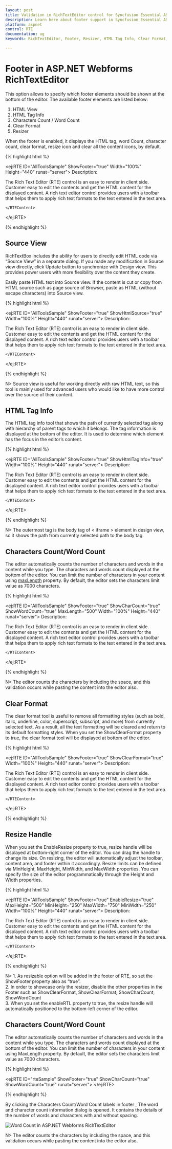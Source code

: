 ```yaml
---
layout: post
title: Validation in RichTextEditor control for Syncfusion Essential ASP.NET Webform
description: Learn here about footer support in Syncfusion Essential ASP.NET Webforms Grid Control, its elements, and more.
platform: aspnet
control: RTE
documentation: ug
keywords: RichTextEditor, Footer, Resizer, HTML Tag Info, Clear Format, Characters Count, Word Count

---
```


# Footer in ASP.NET Webforms RichTextEditor

This option allows to specify which footer elements should be shown at the bottom of the editor. The available footer elements are listed below:

1. HTML View
2. HTML Tag Info
3. Characters Count / Word Count 
4. Clear Format
5. Resizer

When the footer is enabled, it displays the HTML tag, word Count, character count, clear format, resize icon and clear all the content icons, by default.

{% highlight html %}

<ej:RTE ID="AllToolsSample"  ShowFooter="true" Width="100%" Height="440" runat="server">
    <RTEContent>
        Description:
            <p> The Rich Text Editor (RTE) control is an easy to render in
            client side. Customer easy to edit the contents and get the HTML content for
            the displayed content. A rich text editor control provides users with a toolbar
            that helps them to apply rich text formats to the text entered in the text
            area. </p>
    
    </RTEContent> 
</ej:RTE>
	
{% endhighlight %}

## Source View

RichTextBox includes the ability for users to directly edit HTML code via “Source View” in a separate dialog. If you made any modification in Source view directly, click Update button to synchronize with Design view. This provides power users with more flexibility over the content they create.

Easily paste HTML text into Source view. If the content is cut or copy from HTML source such as page source of Browser, paste as HTML (without escape characters) into Source view. 

{% highlight html %}

<ej:RTE ID="AllToolsSample"  ShowFooter="true" ShowHtmlSource="true" Width="100%" Height="440" runat="server">
    <RTEContent>
        Description:
            <p> The Rich Text Editor (RTE) control is an easy to render in
            client side. Customer easy to edit the contents and get the HTML content for
            the displayed content. A rich text editor control provides users with a toolbar
            that helps them to apply rich text formats to the text entered in the text
            area. </p>
    
    </RTEContent> 
</ej:RTE>

{% endhighlight %}

N> Source view is useful for working directly with raw HTML text, so this tool is mainly used for advanced users who would like to have more control over the source of their content. 

## HTML Tag Info

The HTML tag info tool that shows the path of currently selected tag along with hierarchy of parent tags to which it belongs. The tag information is displayed at the bottom of the editor. It is used to determine which element has the focus in the editor’s content. 

{% highlight html %}

<ej:RTE ID="AllToolsSample"  ShowFooter="true" ShowHtmlTagInfo="true" Width="100%" Height="440" runat="server">
    <RTEContent>
        Description:
            <p> The Rich Text Editor (RTE) control is an easy to render in
            client side. Customer easy to edit the contents and get the HTML content for
            the displayed content. A rich text editor control provides users with a toolbar
            that helps them to apply rich text formats to the text entered in the text
            area. </p>
    
    </RTEContent> 
</ej:RTE>
	
{% endhighlight %}

N> The outermost tag is the body tag of &lt; iframe &gt; element in design view, so it shows the path from currently selected path to the body tag.

## Characters Count/Word Count

The editor automatically counts the number of characters and words in the content while you type. The characters and words count displayed at the bottom of the editor. You can limit the number of characters in your content using [maxLength](https://help.syncfusion.com/api/js/ejrte#members:maxlength) property. By default, the editor sets the characters limit value as 7000 characters.

{% highlight html %}

<ej:RTE ID="AllToolsSample"  ShowFooter="true" ShowCharCount="true" ShowWordCount="true" MaxLength="500" Width="100%" Height="440" runat="server">
    <RTEContent>
        Description:
            <p> The Rich Text Editor (RTE) control is an easy to render in
            client side. Customer easy to edit the contents and get the HTML content for
            the displayed content. A rich text editor control provides users with a toolbar
            that helps them to apply rich text formats to the text entered in the text
            area. </p>
    
    </RTEContent> 
</ej:RTE> 
	
{% endhighlight %}

N> The editor counts the characters by including the space, and this validation occurs while pasting the content into the editor also.

## Clear Format

The clear format tool is useful to remove all formatting styles (such as bold, italic, underline, color, superscript, subscript, and more) from currently selected text. As a result, all the text formatting will be cleared and return to its default formatting styles. When you set the ShowClearFormat property to true, the clear format tool will be displayed at bottom of the editor.

{% highlight html %}

<ej:RTE ID="AllToolsSample"  ShowFooter="true" ShowClearFormat="true" Width="100%" Height="440" runat="server">
    <RTEContent>
        Description:
            <p> The Rich Text Editor (RTE) control is an easy to render in
            client side. Customer easy to edit the contents and get the HTML content for
            the displayed content. A rich text editor control provides users with a toolbar
            that helps them to apply rich text formats to the text entered in the text
            area. </p>
    
    </RTEContent> 
</ej:RTE> 

{% endhighlight %}

## Resize Handle

When you set the EnableResize property to true, resize handle will be displayed at bottom-right corner of the editor. You can drag the handle to change its size. On resizing, the editor will automatically adjust the toolbar, content area, and footer within it accordingly. Resize limits can be defined via MinHeight, MaxHeight, MinWidth, and MaxWidth properties. You can specify the size of the editor programmatically through the Height and Width properties. 

{% highlight html %}

<ej:RTE ID="AllToolsSample"  ShowFooter="true" EnableResize="true" MaxHeight="500" MinHeight="250" MaxWidth="750" MinWidth="250" Width="100%" Height="440" runat="server">
    <RTEContent>
        Description:
            <p> The Rich Text Editor (RTE) control is an easy to render in
            client side. Customer easy to edit the contents and get the HTML content for
            the displayed content. A rich text editor control provides users with a toolbar
            that helps them to apply rich text formats to the text entered in the text
            area. </p>
    
    </RTEContent> 
</ej:RTE> 

{% endhighlight %}

N> 1. As resizable option will be added in the footer of RTE, so set the ShowFooter property also as “true”. <BR>
2.	In order to showcase only the resizer, disable the other properties in the Footer such as ShowClearFormat,  ShowClearFormat,  ShowCharCount, ShowWordCount  <BR>
3.	When you set the enableRTL property to true, the resize handle will automatically positioned to the bottom-left corner of the editor.  <BR>


## Characters Count/Word Count

The editor automatically counts the number of characters and words in the content while you type. The characters and words count displayed at the bottom of the editor. You can limit the number of characters in your content using MaxLength property. By default, the editor sets the characters limit value as 7000 characters.

{% highlight html %}

<ej:RTE ID="rteSample" ShowFooter="true" ShowCharCount="true" ShowWordCount="true"  runat="server">  </ej:RTE>
    
{% endhighlight %}

By clicking the Characters Count/Word Count labels in footer , The word and character count information dialog is opened. It contains the details of the number of words and characters with and without spacing.  

![Word Count in ASP.NET Webforms RichTextEditor](Footer_images/wordchar.png)

N> The editor counts the characters by including the space, and this validation occurs while pasting the content into the editor also.
